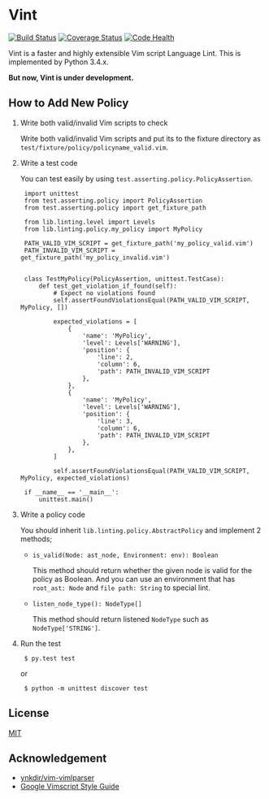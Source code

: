 Vint
====

[![Build Status](https://travis-ci.org/Kuniwak/vint.svg?branch=master)](https://travis-ci.org/Kuniwak/vint)
[![Coverage Status](https://img.shields.io/coveralls/Kuniwak/vint.svg)](https://coveralls.io/r/Kuniwak/vint)
[![Code Health](https://landscape.io/github/Kuniwak/vint/master/landscape.png)](https://landscape.io/github/Kuniwak/vint/master)

Vint is a faster and highly extensible Vim script Language Lint.
This is implemented by Python 3.4.x.

**But now, Vint is under development.**


How to Add New Policy
---------------------

1. Write both valid/invalid Vim scripts to check

	Write both valid/invalid Vim scripts and put its to the fixture directory as `test/fixture/policy/policyname_valid.vim`.


2. Write a test code

	You can test easily by using `test.asserting.policy.PolicyAssertion`.

		import unittest
		from test.asserting.policy import PolicyAssertion
		from test.asserting.policy import get_fixture_path

		from lib.linting.level import Levels
		from lib.linting.policy.my_policy import MyPolicy

		PATH_VALID_VIM_SCRIPT = get_fixture_path('my_policy_valid.vim')
		PATH_INVALID_VIM_SCRIPT = get_fixture_path('my_policy_invalid.vim')


		class TestMyPolicy(PolicyAssertion, unittest.TestCase):
			def test_get_violation_if_found(self):
				# Expect no violations found
				self.assertFoundViolationsEqual(PATH_VALID_VIM_SCRIPT, MyPolicy, [])

				expected_violations = [
					{
						'name': 'MyPolicy',
						'level': Levels['WARNING'],
						'position': {
							'line': 2,
							'column': 6,
							'path': PATH_INVALID_VIM_SCRIPT
						},
					},
					{
						'name': 'MyPolicy',
						'level': Levels['WARNING'],
						'position': {
							'line': 3,
							'column': 6,
							'path': PATH_INVALID_VIM_SCRIPT
						},
					},
				]

				self.assertFoundViolationsEqual(PATH_VALID_VIM_SCRIPT, MyPolicy, expected_violations)

		if __name__ == '__main__':
			unittest.main()

3. Write a policy code

	You should inherit `lib.linting.policy.AbstractPolicy` and implement 2 methods;

	 * `is_valid(Node: ast_node, Environment: env): Boolean`

		This method should return whether the given node is valid for the policy as Boolean.
		And you can use an environment that has `root_ast: Node` and `file path: String` to
		special lint.

	 * `listen_node_type(): NodeType[]`

		This method should return listened `NodeType` such as `NodeType['STRING']`.

4. Run the test

		$ py.test test

	or

		$ python -m unittest discover test


License
-------

[MIT](http://orgachem.mit-license.org/)


Acknowledgement
---------------

* [ynkdir/vim-vimlparser](https://github.com/ynkdir/vim-vimlparser)
* [Google Vimscript Style Guide](http://google-styleguide.googlecode.com/svn/trunk/vimscriptguide.xml?showone=Catching_Exceptions#Catching_Exceptions)
